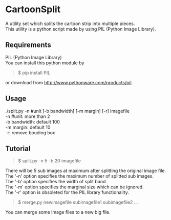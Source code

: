 CartoonSplit
============

A utility set which splits the cartoon strip into multiple pieces.  
This utility is a python script made by using PIL (Python Image Library).  

Requirements
------------
PIL (Python Image Library)  
You can install this python module by
 > $ pip install PIL
 
or download from http://www.pythonware.com/products/pil.

Usage
-----
./split.py -n #unit [-b bandwidth] [-m margin] [-r] imagefile  
  	-n #unit: more than 2  
  	-b bandwidth: default 100  
  	-m margin: default 10  
  	-r: remove bouding box  

Tutorial
--------
 > $ split.py -n 5 -b 20 imagefile

There will be 5 sub images at maximum after splitting the original image file.  
The '-n' option specifies the maximum number of splitted sub images.  
The '-b' option specifies the width of split band.  
The '-m' option specifies the marginal size which can be ignored.  
The '-r' option is obsoleted for the PIL library functionality.  
  
 > $ merge.py newimagefile subimagefile1 subimagefile2 ...

You can merge some image files to a new big file.


